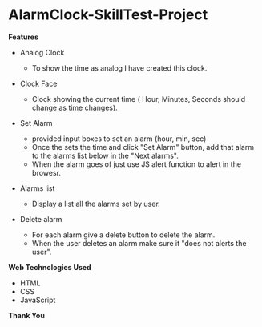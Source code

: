 # AlarmClock-SkillTest-Project

**Features**
* Analog Clock
  * To show the time as analog I have created this clock.
  
* Clock Face
  * Clock showing the current time ( Hour, Minutes, Seconds should change as time changes).
  
* Set Alarm
  * provided input boxes to set an alarm (hour, min, sec)
  * Once the sets the time and click "Set Alarm" button, add that alarm to the alarms list below in the "Next alarms".
  * When the alarm goes of just use JS alert function to alert in the browesr.
  
* Alarms list
  * Display a list all the alarms set by user.
  
 * Delete alarm
    * For each alarm give a delete button to delete the alarm.
    * When the user deletes an alarm make sure it "does not alerts the user".
    
**Web Technologies Used**
* HTML  
* CSS  
* JavaScript
  
  





**Thank You**
